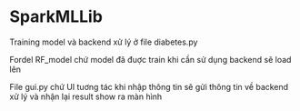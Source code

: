 # SparkMLLib


Training model và backend xử lý ở file diabetes.py

Fordel RF_model chứ model đã đuợc train khi cần sử dụng backend sẽ load lên

File gui.py chứ UI tuơng tác khi nhập thông tin sẽ gửi thông tin về backend xử lý và nhận lại result show ra màn hình

